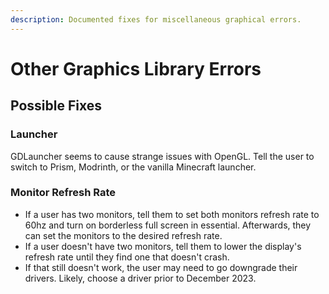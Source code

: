```yaml
---
description: Documented fixes for miscellaneous graphical errors.
---
```


# Other Graphics Library Errors

## Possible Fixes

### Launcher

GDLauncher seems to cause strange issues with OpenGL. Tell the user to switch to Prism, Modrinth, or the vanilla Minecraft launcher.

### Monitor Refresh Rate

- If a user has two monitors, tell them to set both monitors refresh rate to 60hz and turn on borderless full screen in essential. Afterwards, they can set the monitors to the desired refresh rate.
- If a user doesn't have two monitors, tell them to lower the display's refresh rate until they find one that doesn't crash.
- If that still doesn't work, the user may need to go downgrade their drivers. Likely, choose a driver prior to December 2023.

